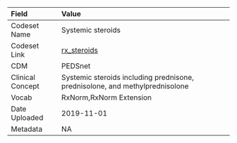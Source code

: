 |Field            |Value                                                                        |
|:----------------|:----------------------------------------------------------------------------|
|Codeset Name     |Systemic steroids                                                            |
|Codeset Link     |[rx_steroids](https://github.com/PEDSnet/Variable-Dictionary/blob/main/drugs/rx_steroids.csv)|
|CDM              |PEDSnet                                                                      |
|Clinical Concept |Systemic steroids including prednisone, prednisolone, and methylprednisolone |
|Vocab            |RxNorm,RxNorm Extension                                                      |
|Date Uploaded    |2019-11-01                                                                   |
|Metadata         |NA                                                                           |
